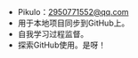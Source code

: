 - Pikulo：2950771552@qq.com
- 用于本地项目同步到GitHub上。
- 自我学习过程监督。
- 探索GitHub使用。是呀！
<!---
Pikulo/Pikulo is a ✨ special ✨ repository because its `README.md` (this file) appears on your GitHub profile.
You can click the Preview link to take a look at your changes.
--->
